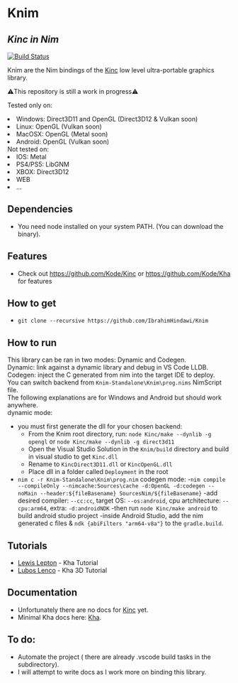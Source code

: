 # Knim
## _Kinc in Nim_

[![Build Status](https://travis-ci.org/joemccann/dillinger.svg?branch=master)](https://travis-ci.org/joemccann/dillinger)

Knim are the Nim bindings of the [Kinc](https://github.com/Kode/Kinc) low level ultra-portable graphics library.

⚠️This repository is still a work in progress⚠️

Tested only on:
<li>Windows: Direct3D11 and OpenGL (Direct3D12 & Vulkan soon)</li> 
<li>Linux: OpenGL (Vulkan soon)</li>
<li>MacOSX: OpenGL (Metal soon)</li>
<li>Android: OpenGL (Vulkan soon)</li>
Not tested on:
<li>IOS: Metal</li>
<li>PS4/PS5: LibGNM</li>
<li>XBOX: Direct3D12</li>
<li>WEB</li>
<li>...</li>

## Dependencies

- You need node installed on your system PATH. (You can download the binary).

## Features

- Check out https://github.com/Kode/Kinc or  https://github.com/Kode/Kha for features

## How to get

- ```git clone --recursive https://github.com/IbrahimHindawi/Knim```

## How to run

This library can be ran in two modes: Dynamic and Codegen.<br>
Dynamic: link against a dynamic library and debug in VS Code LLDB.<br>
Codegen: inject the C generated from nim into the target IDE to deploy.<br>
You can switch backend from ```Knim-Standalone\Knim\prog.nims``` NimScript file.<br>
The following explanations are for Windows and Android but should work anywhere.<br>
dynamic mode:
- you must first generate the dll for your chosen backend:
    -  From the Knim root directory, run: ```node Kinc/make --dynlib -g opengl``` or ```node Kinc/make --dynlib -g direct3d11```
    -  Open the Visual Studio Solution in the ```Knim/build``` directory and build in visual studio to get ```Kinc.dll```
    -  Rename to ```KincDirect3D11.dll``` or ```KincOpenGL.dll```
    -  Place dll in a folder called ```Deployment``` in the root
- ```nim c -r Knim-Standalone\Knim\prog.nim```
codegen mode:
-```nim compile --compileOnly --nimcache:Sources\cache -d:OpenGL -d:codegen --noMain --header:${fileBasename} SourcesNim/${fileBasename}```
-add desired compiler: ```--cc:cc```, target OS: ```--os:android```, cpu artchitecture: ```--cpu:arm64```, extra: ```-d:androidNDK```
-then run ```node Kinc/make android``` to build android studio project
-inside Android Studio, add the nim generated c files & ```ndk {abiFilters "arm64-v8a"}``` to the ```gradle.build```.

## Tutorials

- [Lewis Lepton](https://www.youtube.com/playlist?list=PL4neAtv21WOmmR5mKb7TQvEQHpMh1h0po) - Kha Tutorial
- [Lubos Lenco](https://github.com/luboslenco/kha3d_examples/wiki) - Kha 3D Tutorial

## Documentation

- Unfortunately there are no docs for [Kinc](https://github.com/Kode/Kinc) yet.
- Minimal Kha docs here: [Kha](http://kha.tech/).

## To do:
- Automate the project ( there are already .vscode build tasks in the subdirectory).
- I will attempt to write docs as I work more on binding this library.
